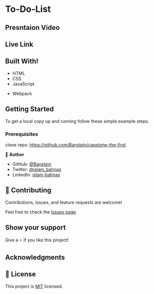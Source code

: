 # To-Do-List


## Presntaion Video


## Live Link


## Built With!

- HTML
- CSS
- JavaScript
* Webpack

## Getting Started

To get a local copy up and running follow these simple example steps.

### Prerequisites

clone repo: https://github.com/Banstein/capstone-the-first

👤 **Author**

- GitHub: [@Banstein](https://github.com/Banstein)
- Twitter: [@islam_bahnas](https://twitter.com/islam_bahnas)
- LinkedIn: [islam-bahnas](www.linkedin.com/in/islam-bahnas)

## 🤝 Contributing

Contributions, issues, and feature requests are welcome!

Feel free to check the [issues page](../../issues/).

## Show your support

Give a ⭐️ if you like this project!

## Acknowledgments


## 📝 License

This project is [MIT](./LICENSE) licensed.